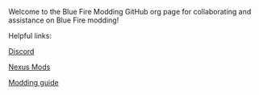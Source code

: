 Welcome to the Blue Fire Modding GitHub org page for collaborating and assistance on Blue Fire modding!

Helpful links:

[Discord](https://discord.gg/bluefire)

[Nexus Mods](https://www.nexusmods.com/bluefire/)

[Modding guide](https://bananaturtlesandwich.github.io/Blue-Fire-Modding-Guide/)
